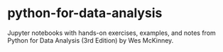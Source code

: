 # python-for-data-analysis
Jupyter notebooks with hands-on exercises, examples, and notes from Python for Data Analysis (3rd Edition) by Wes McKinney.
